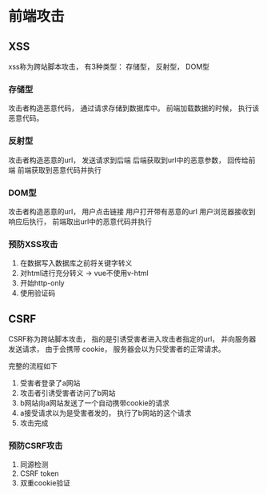 # 前端攻击

## XSS
xss称为跨站脚本攻击， 有3种类型： 存储型， 反射型， DOM型

### 存储型

攻击者构造恶意代码， 通过请求存储到数据库中。
前端加载数据的时候， 执行该恶意代码。

### 反射型

攻击者构造恶意的url， 发送请求到后端
后端获取到url中的恶意参数， 回传给前端
前端获取到恶意代码并执行

### DOM型

攻击者构造恶意的url， 用户点击链接
用户打开带有恶意的url
用户浏览器接收到响应后执行， 前端取出url中的恶意代码并执行

### 预防XSS攻击

1. 在数据写入数据库之前将关键字转义
2. 对html进行充分转义 -> vue不使用v-html
3. 开始http-only
4. 使用验证码

## CSRF
CSRF称为跨站脚本攻击， 指的是引诱受害者进入攻击者指定的url， 并向服务器发送请求， 由于会携带
cookie， 服务器会以为只受害者的正常请求。

完整的流程如下
1. 受害者登录了a网站
2. 攻击者引诱受害者访问了b网站
3. b网站向a网站发送了一个自动携带cookie的请求
4. a接受请求以为是受害者发的， 执行了b网站的这个请求
5. 攻击完成

### 预防CSRF攻击

1. 同源检测
2. CSRF token
3. 双重cookie验证

